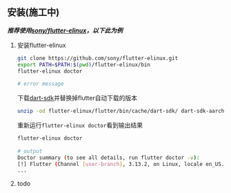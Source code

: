 ## 安装(施工中)
***推荐使用[sony/flutter-elinux](https://github.com/sony/flutter-elinux)，以下此为例***

1. 安装flutter-elinux
   
   
   ```bash
   git clone https://github.com/sony/flutter-elinux.git
   export PATH=$PATH:$(pwd)/flutter-elinux/bin
   flutter-elinux doctor
    
   # error message
   ```
   
   下载[dart-sdk](https://github.com/mumumusuc/Flutter-Termux/releases/download/3.13.2/dart-sdk-aarch64.zip)并替换掉flutter自动下载的版本
   ```bash
   unzip -od flutter-elinux/flutter/bin/cache/dart-sdk/ dart-sdk-aarch64.zip
   ```
   
   重新运行`flutter-elinux doctor`看到输出结果
   ```bash
   flutter-elinux doctor
    
   # output
   Doctor summary (to see all details, run flutter doctor -v):
   [!] Flutter (Channel [user-branch], 3.13.2, on Linux, locale en_US.UTF-8)
   ...
   ```

2. todo
   
   
